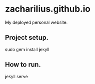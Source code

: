 # zacharilius.github.io
My deployed personal website.

## Project setup.

sudo gem install jekyll

## How to run.

jekyll serve
